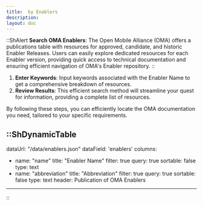 ```yaml
---
title:  by Enablers
description: 
layout: doc
---
```

::ShAlert
**Search OMA Enablers**: The Open Mobile Alliance (OMA) offers a publications table with resources for approved, candidate, and historic Enabler Releases. Users can easily explore dedicated resources for each Enabler version, providing quick access to technical documentation and ensuring efficient navigation of OMA's Enabler repository.
::

1. **Enter Keywords**: Input keywords associated with the Enabler Name to get a comprehensive breakdown of resources.
2. **Review Results**: This efficient search method will streamline your quest for information, providing a complete list of resources.

By following these steps, you can efficiently locate the OMA documentation you need, tailored to your specific requirements.


::ShDynamicTable
---
dataUrl: "/data/enablers.json"
dataField: 'enablers'
columns:
  - name: "name"
    title: "Enabler Name"
    filter: true
    query: true
    sortable: false
    type: text
  - name: "abbreviation"
    title: "Abbreviation"
    filter: true
    query: true
    sortable: false
    type: text
header: Publication of OMA Enablers
---
::

